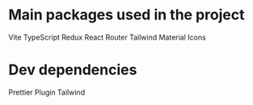 # Main packages used in the project

Vite
TypeScript
Redux
React Router
Tailwind
Material Icons

# Dev dependencies

Prettier Plugin Tailwind

